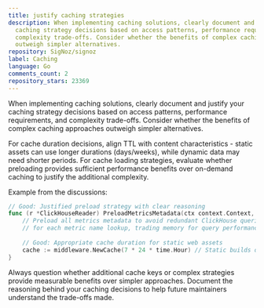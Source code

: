 ```yaml
---
title: justify caching strategies
description: When implementing caching solutions, clearly document and justify your
  caching strategy decisions based on access patterns, performance requirements, and
  complexity trade-offs. Consider whether the benefits of complex caching approaches
  outweigh simpler alternatives.
repository: SigNoz/signoz
label: Caching
language: Go
comments_count: 2
repository_stars: 23369
---
```


When implementing caching solutions, clearly document and justify your caching strategy decisions based on access patterns, performance requirements, and complexity trade-offs. Consider whether the benefits of complex caching approaches outweigh simpler alternatives.

For cache duration decisions, align TTL with content characteristics - static assets can use longer durations (days/weeks), while dynamic data may need shorter periods. For cache loading strategies, evaluate whether preloading provides sufficient performance benefits over on-demand caching to justify the additional complexity.

Example from the discussions:
```go
// Good: Justified preload strategy with clear reasoning
func (r *ClickHouseReader) PreloadMetricsMetadata(ctx context.Context, orgID valuer.UUID) ([]string, *model.ApiError) {
    // Preload all metrics metadata to avoid redundant ClickHouse queries
    // for each metric name lookup, trading memory for query performance
    
    // Good: Appropriate cache duration for static web assets  
    cache := middleware.NewCache(7 * 24 * time.Hour) // Static builds don't change
}
```

Always question whether additional cache keys or complex strategies provide measurable benefits over simpler approaches. Document the reasoning behind your caching decisions to help future maintainers understand the trade-offs made.
